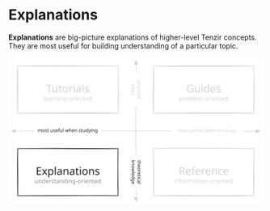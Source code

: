 # Explanations

**Explanations** are big-picture explanations of higher-level Tenzir concepts. They are most useful for building understanding of a particular topic.

<!-- The SVG image -->

![Documentation structure](/explanations.svg)

<!-- Clickable overlay areas -->

<!-- Tutorials (top-left) -->

[](/tutorials/)

<!-- Guides (top-right) -->

[](/guides/)

<!-- Explanations (bottom-left) -->

<!-- Reference (bottom-right) -->

[](/reference/)